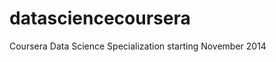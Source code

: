 datasciencecoursera
===================

Coursera Data Science Specialization starting November 2014
